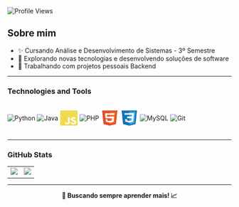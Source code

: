 
![Profile Views](https://komarev.com/ghpvc/?username=Enzo-rbt0&color=006bed)

## Sobre mim

- ✨️ Cursando Análise e Desenvolvimento de Sistemas - 3º Semestre  
- 🤔 Explorando novas tecnologias e desenvolvendo soluções de software  
- 💼 Trabalhando com projetos pessoais Backend

---

### Technologies and Tools

<div style="display: inline_block"><br>
 <img align="center" alt="Python" height="35" width="40" src="https://cdn.jsdelivr.net/gh/devicons/devicon/icons/python/python-original.svg"/>
 <img align="center" alt="Java" height="35" width="40" src="https://www.svgrepo.com/show/184143/java.svg"/>
 <img align="center" alt="Js" height="35" width="40" src="https://raw.githubusercontent.com/devicons/devicon/master/icons/javascript/javascript-plain.svg"/>
 <img align="center" alt="PHP" height="35" width="40" src="https://www.svgrepo.com/show/452088/php.svg"/>
 <img align="center" alt="HTML" height="35" width="40" src="https://raw.githubusercontent.com/devicons/devicon/master/icons/html5/html5-original.svg"/>
 <img align="center" alt="CSS" height="35" width="40" src="https://raw.githubusercontent.com/devicons/devicon/master/icons/css3/css3-original.svg"/> 
 <img align="center" alt="MySQL" height="60" width="40" src="https://cdn.jsdelivr.net/gh/devicons/devicon/icons/mysql/mysql-original-wordmark.svg"/>
 <img align="center" alt="Git" height="35" width="40" src="https://cdn.jsdelivr.net/gh/devicons/devicon/icons/git/git-original.svg"/>
</div><br>

---

### GitHub Stats


<table align="center">
  <tr>
    <td>
      <img height="195px" src="https://github-readme-stats.vercel.app/api?username=Enzo-rbt0&show_icons=true&theme=one_dark_pro&include_all_commits=true&count_private=true"/>
    </td>
    <td>
      <img height="195px" src="https://github-readme-stats.vercel.app/api/top-langs/?username=Enzo-rbt0&layout=compact&langs_count=7&theme=one_dark_pro"/>
    </td>
  </tr>
</table>


---

<p align="center"><strong>🔹 Buscando sempre aprender mais! 📈</strong></p>
